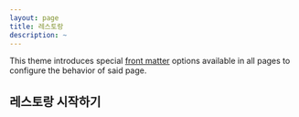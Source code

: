 ```yaml
---
layout: page
title: 레스토랑
description: ~
---
```


This theme introduces special [front matter](https://jekyllrb.com/docs/front-matter/) options available in all pages to configure the behavior of said page.

## 레스토랑 시작하기

